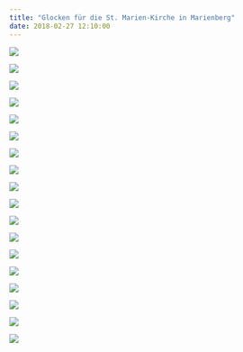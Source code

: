 ```yaml
---
title: "Glocken für die St. Marien-Kirche in Marienberg"
date: 2018-02-27 12:10:00
---
```

![](/img/glocken/marienberg/marienberg-01.jpg)

![](/img/glocken/marienberg/marienberg-02.jpg)

![](/img/glocken/marienberg/marienberg-03.jpg)

![](/img/glocken/marienberg/marienberg-04.jpg)

![](/img/glocken/marienberg/marienberg-05.jpg)

![](/img/glocken/marienberg/marienberg-06.jpg)

![](/img/glocken/marienberg/marienberg-07.jpg)

![](/img/glocken/marienberg/marienberg-08.jpg)

![](/img/glocken/marienberg/marienberg-09.jpg)

![](/img/glocken/marienberg/marienberg-10.jpg)

![](/img/glocken/marienberg/marienberg-11.jpg)

![](/img/glocken/marienberg/marienberg-12.jpg)

![](/img/glocken/marienberg/marienberg-13.jpg)

![](/img/glocken/marienberg/marienberg-14.jpg)

![](/img/glocken/marienberg/marienberg-15.jpg)

![](/img/glocken/marienberg/marienberg-16.jpg)

![](/img/glocken/marienberg/marienberg-17.jpg)

![](/img/glocken/marienberg/marienberg-18.jpg)
